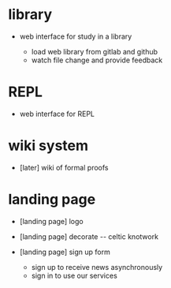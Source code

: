 # library

- web interface for study in a library

  - load web library from gitlab and github
  - watch file change and provide feedback

# REPL

- web interface for REPL

# wiki system

- [later] wiki of formal proofs

# landing page

- [landing page] logo

- [landing page] decorate -- celtic knotwork

- [landing page] sign up form

  - sign up to receive news asynchronously
  - sign in to use our services
